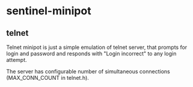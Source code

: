 # sentinel-minipot

## telnet

Telnet minipot is just a simple emulation of telnet server, that prompts for
login and password and responds with "Login incorrect" to any login attempt.

The server has configurable number of simultaneous connections (MAX_CONN_COUNT
in telnet.h).
